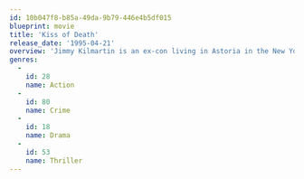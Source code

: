 ```yaml
---
id: 10b047f8-b85a-49da-9b79-446e4b5df015
blueprint: movie
title: 'Kiss of Death'
release_date: '1995-04-21'
overview: 'Jimmy Kilmartin is an ex-con living in Astoria in the New York City borough of Queens, trying to stay clean and raising a family with his wife Bev. But when his cousin Ronnie causes him to take a fall for driving an illegal transport of stolen cars, a police officer named Calvin Hart is injured and Jimmy lands back in prison. In exchange for an early release, he is asked to help bring down a local crime boss named Little Junior Brown.  Jimmy remarries and attempts to renew a relationship with his child. But he is sent undercover by Detective Hart to work with Junior and infiltrate his operations. As soon as Little Junior kills an undercover federal agent with Jimmy watching, the unscrupulous district attorney and the feds further complicate his life. He must take down Junior or face the consequences.'
genres:
  -
    id: 28
    name: Action
  -
    id: 80
    name: Crime
  -
    id: 18
    name: Drama
  -
    id: 53
    name: Thriller
---
```


